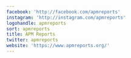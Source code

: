 ```yaml
---
facebook: 'http://facebook.com/apmreports'
instagram: 'http://instagram.com/apmreports'
logohandle: apmreports
sort: apmreports
title: APM Reports
twitter: apmreports
website: 'https://www.apmreports.org/'
---
```

